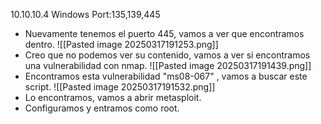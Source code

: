 10.10.10.4
Windows
Port:135,139,445
- Nuevamente tenemos el puerto 445, vamos a ver que encontramos dentro.
![[Pasted image 20250317191253.png]]
- Creo que no podemos ver su contenido, vamos a ver si encontramos una vulnerabilidad con nmap.
![[Pasted image 20250317191439.png]]
- Encontramos esta vulnerabilidad "ms08-067" , vamos a buscar este script.
![[Pasted image 20250317191532.png]]
- Lo encontramos, vamos a abrir metasploit.
- Configuramos y entramos como root.